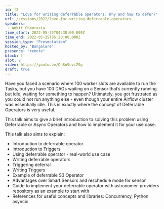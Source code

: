 ```yaml
---
id: f2
title: "Love for writing deferrable operators. Why and how to defer?"
url: /sessions/2022/love-for-writing-deferrable-operators
speakers:
 - Ankit Chaurasia
time_start: 2022-05-25T04:30:00.000Z
time_end: 2022-05-25T05:20:00.000Z
session_type: "Presentation"
hosted_by: "Bangalore"
presence: "remote"
block: f
slot: 2
video: https://youtu.be/QhSn9oviZ9g
draft: true
---
```


Have you faced a scenario where 100 worker slots are available to run the Tasks, but you have 100 DAGs waiting on a Sensor that’s currently running but idle, waiting for something to happen? Ultimately, you got frustrated as you could not run anything else - even though your entire Airflow cluster was essentially idle. This is exactly where the concept of Deferrable Operators is very useful. 

This talk aims to give a brief introduction to solving this problem using Deferrable or Async Operators and how to implement it for your use case.
  
This talk also aims to explain: 
  * Introduction to deferrable operator
  * Introduction to Triggers
  * Using deferrable operator - real-world use case
  * Writing deferrable operators
  * Triggering deferral
  * Writing Triggers
  * Example of deferrable S3 Operator
  * Advantages over Smart Sensors and reschedule mode for sensor
  * Guide to implement your deferrable operator with astronomer-providers repository as an example to start with
  * References for useful concepts and libraries: Concurrency, Python asyncio

  